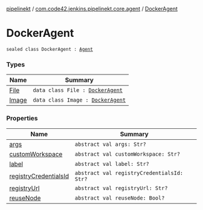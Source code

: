 [pipelinekt](../../index.md) / [com.code42.jenkins.pipelinekt.core.agent](../index.md) / [DockerAgent](./index.md)

# DockerAgent

`sealed class DockerAgent : `[`Agent`](../../com.code42.jenkins.pipelinekt.core/-agent.md)

### Types

| Name | Summary |
|---|---|
| [File](-file/index.md) | `data class File : `[`DockerAgent`](./index.md) |
| [Image](-image/index.md) | `data class Image : `[`DockerAgent`](./index.md) |

### Properties

| Name | Summary |
|---|---|
| [args](args.md) | `abstract val args: Str?` |
| [customWorkspace](custom-workspace.md) | `abstract val customWorkspace: Str?` |
| [label](label.md) | `abstract val label: Str?` |
| [registryCredentialsId](registry-credentials-id.md) | `abstract val registryCredentialsId: Str?` |
| [registryUrl](registry-url.md) | `abstract val registryUrl: Str?` |
| [reuseNode](reuse-node.md) | `abstract val reuseNode: Bool?` |
